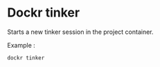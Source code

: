 # Dockr tinker

Starts a new tinker session in the project container.

Example :

```
dockr tinker
```